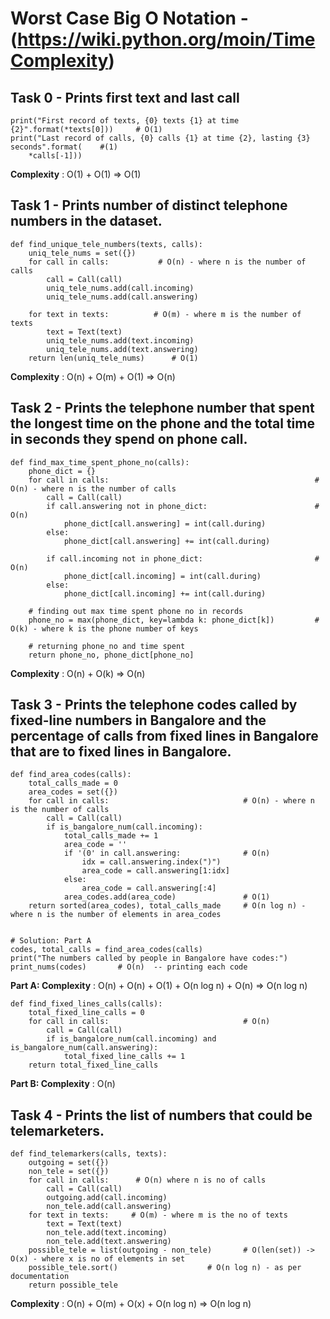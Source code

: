 # Worst Case Big O Notation - (https://wiki.python.org/moin/TimeComplexity)

## Task 0 - Prints first text and last call

```
print("First record of texts, {0} texts {1} at time {2}".format(*texts[0]))     # O(1)
print("Last record of calls, {0} calls {1} at time {2}, lasting {3} seconds".format(    #(1)
    *calls[-1]))

```

**Complexity** : O(1) + O(1)  => O(1)

## Task 1 - Prints number of distinct telephone numbers in the dataset.

```
def find_unique_tele_numbers(texts, calls):
    uniq_tele_nums = set({})     
    for call in calls:           # O(n) - where n is the number of calls           
        call = Call(call)
        uniq_tele_nums.add(call.incoming)
        uniq_tele_nums.add(call.answering)

    for text in texts:          # O(m) - where m is the number of texts 
        text = Text(text)
        uniq_tele_nums.add(text.incoming)
        uniq_tele_nums.add(text.answering)
    return len(uniq_tele_nums)      # O(1)

```

**Complexity** : O(n) + O(m) + O(1)  => O(n)

## Task 2 - Prints the telephone number that spent the longest time on the phone and the total time in seconds they spend on phone call.

```
def find_max_time_spent_phone_no(calls):
    phone_dict = {}
    for call in calls:                                              # O(n) - where n is the number of calls
        call = Call(call)
        if call.answering not in phone_dict:                        # O(n)
            phone_dict[call.answering] = int(call.during)
        else:
            phone_dict[call.answering] += int(call.during)

        if call.incoming not in phone_dict:                         # O(n)
            phone_dict[call.incoming] = int(call.during)
        else:
            phone_dict[call.incoming] += int(call.during)

    # finding out max time spent phone no in records
    phone_no = max(phone_dict, key=lambda k: phone_dict[k])         # O(k) - where k is the phone number of keys

    # returning phone_no and time spent
    return phone_no, phone_dict[phone_no]

```

**Complexity** : O(n) + O(k)  => O(n)

## Task 3 - Prints the telephone codes called by fixed-line numbers in Bangalore and the percentage of calls from fixed lines in Bangalore that are to fixed lines in Bangalore.

```
def find_area_codes(calls):
    total_calls_made = 0
    area_codes = set({})  
    for call in calls:                              # O(n) - where n is the number of calls      
        call = Call(call)
        if is_bangalore_num(call.incoming):
            total_calls_made += 1
            area_code = ''
            if '(0' in call.answering:              # O(n)
                idx = call.answering.index(")")
                area_code = call.answering[1:idx]
            else:
                area_code = call.answering[:4]
            area_codes.add(area_code)               # O(1) 
    return sorted(area_codes), total_calls_made     # O(n log n) - where n is the number of elements in area_codes


# Solution: Part A
codes, total_calls = find_area_codes(calls)
print("The numbers called by people in Bangalore have codes:")
print_nums(codes)       # O(n)  -- printing each code

```
**Part A: Complexity** : O(n) + O(n) + O(1) + O(n log n) + O(n) => O(n log n)


```
def find_fixed_lines_calls(calls):
    total_fixed_line_calls = 0
    for call in calls:                              # O(n)
        call = Call(call)
        if is_bangalore_num(call.incoming) and is_bangalore_num(call.answering):
            total_fixed_line_calls += 1
    return total_fixed_line_calls

```
**Part B: Complexity** : O(n)

## Task 4 - Prints the list of numbers that could be telemarketers.

```
def find_telemarkers(calls, texts):
    outgoing = set({})
    non_tele = set({})
    for call in calls:      # O(n) where n is no of calls
        call = Call(call)
        outgoing.add(call.incoming)
        non_tele.add(call.answering)
    for text in texts:     # O(m) - where m is the no of texts
        text = Text(text)
        non_tele.add(text.incoming)
        non_tele.add(text.answering)
    possible_tele = list(outgoing - non_tele)       # O(len(set)) -> O(x) - where x is no of elements in set
    possible_tele.sort()                    # O(n log n) - as per documentation 
    return possible_tele

```
**Complexity** : O(n) + O(m) + O(x) + O(n log n) => O(n log n)


